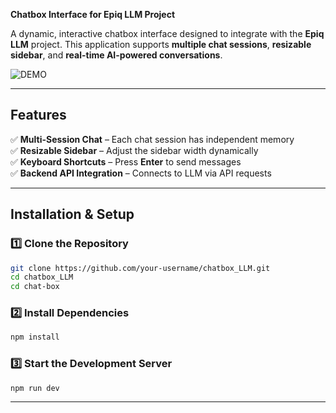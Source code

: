 **Chatbox Interface for Epiq LLM Project**  

A dynamic, interactive chatbox interface designed to integrate with the **Epiq LLM** project. This application supports **multiple chat sessions**, **resizable sidebar**, and **real-time AI-powered conversations**.

![DEMO]((image-1.png))

---

## **Features**
✅ **Multi-Session Chat** – Each chat session has independent memory  
✅ **Resizable Sidebar** – Adjust the sidebar width dynamically  
✅ **Keyboard Shortcuts** – Press **Enter** to send messages  
✅ **Backend API Integration** – Connects to LLM via API requests  

---

## **Installation & Setup**
### **1️⃣ Clone the Repository**
```sh
git clone https://github.com/your-username/chatbox_LLM.git
cd chatbox_LLM
cd chat-box
```

### **2️⃣ Install Dependencies**
```sh
npm install
```

### **3️⃣ Start the Development Server**
```sh
npm run dev 
```
---